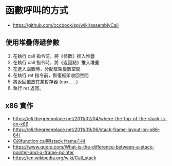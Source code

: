 # 函數呼叫的方式

* https://github.com/cccbook/sp/wiki/assemblyCall


## 使用堆疊傳遞參數

1. 在執行 call 指令前，將《參數》推入堆疊
2. 在執行 call 指令時，將《返回點》推入堆疊
3. 在進入函數時，分配框架變數空間
4. 在執行 ret 指令前，恢復框架收回空間
5. 將返回值放在某暫存器 (eax, ....)
6. 執行 ret 返回。

## x86 實作

* https://eli.thegreenplace.net/2011/02/04/where-the-top-of-the-stack-is-on-x86 
* https://eli.thegreenplace.net/2011/09/06/stack-frame-layout-on-x86-64/ 
* [C的function call與stack frame心得](http://lazyflai.blogspot.com/2008/07/cfunction-callstack-frame.html)
* https://www.quora.com/What-is-the-difference-between-a-stack-pointer-and-a-frame-pointer
* https://en.wikipedia.org/wiki/Call_stack

